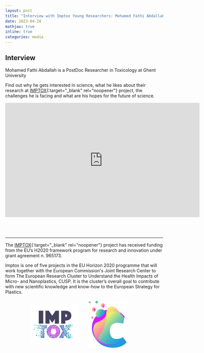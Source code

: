```yaml
---
layout: post
title: "Interview with Imptox Young Researchers: Mohamed Fathi Abdallah"
date: 2023-04-28
mathjax: true
inline: true
categories: media
---
```


## Interview


Mohamed Fathi Abdallah is a PostDoc Researcher in Toxicology at Ghent University

Find out why he gets interested in science, what he likes about their research at [IMPTOX](https://www.imptox.eu/en/){:target="_blank" rel="noopener"} project, the challenges he is facing and what are his hopes for the future of science.


<div style="text-align:center">
  <iframe width="620" height="365" src="https://www.youtube.com/watch?v=HpsyG7QM1EA" title="IMPTOX Young Researcher: Mohamed Fathi Abdallah" frameborder="0" allow="accelerometer; autoplay; clipboard-write; encrypted-media; gyroscope; picture-in-picture" allowfullscreen></iframe>
</div>

<br /> <br />

**  **

The [IMPTOX](https://www.imptox.eu/en/){:target="_blank" rel="noopener"} project has received funding from the EU’s H2020 framework program for research and innovation under grant agreement n. 965173.

Imptox is one of five projects in the EU Horizon 2020 programme that will work together with the European Commission's Joint Research Center to form The European Research Cluster to Understand the Health Impacts of Micro- and Nanoplastics, CUSP. It is the cluster’s overall goal to contribute with new scientific knowledge and know-how to the European Strategy for Plastics.

<div class="image-container">
  <img class="imptox-image" src="/images/imptox.png" alt="imptox">
  <img class="cusp-image" src="/images/cusp.png" alt="cusp">
</div>

<style>
.image-container {
  display: flex;
  flex-direction: row; /* Change to row */
  justify-content: center;
  align-items: center;
  margin-top: 20px; /* Add some margin */
}

.imptox-image,
.cusp-image {
  width: 150px; /* Adjust image size */
  height: 150px;
  object-fit: contain; /* Change it from cover to contain to have the full image without being cut off*/
  margin-right: 20px; /* Add some margin */
}
</style>
